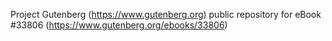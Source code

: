 Project Gutenberg (https://www.gutenberg.org) public repository for eBook #33806 (https://www.gutenberg.org/ebooks/33806)
